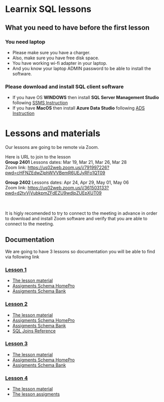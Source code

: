# Learnix SQL lessons


## What you need to have before the first lesson 
### You need laptop
- Please make sure you have a charger. 
- Also, make sure you have free disk space. 
- You have working wi-fi adapter in your laptop. 
- And you know your laptop ADMIN password to be able to install the software.

### Please download and install SQL client software
- If you have OS <b>WINDOWS</b> then install <b>SQL Server Management Studio</b> following [SSMS Instruction](SQLServerManagementStudioInstallation.md) 
- If you have <b>MacOS</b> then install <b>Azure Data Studio</b> following [ADS Instruction](AzureDataStudio.md)


# Lessons and materials

Our lessons are going to be remote via Zoom. 

Here is URL to join to the lesson
<br>
<b>Group 2401</b> Lessons dates: Mar 19, Mar 21, Mar 26, Mar 28
<br>
Zoom link:
https://us02web.zoom.us/j/791997226?pwd=cHFNZEdwZlphWVVBemR6UEJyRFo1QT09
<br>

<b>Group 2402</b> Lessons dates: Apr 24, Apr 29, May 01, May 06
<br>
Zoom link:
https://us02web.zoom.us/j/361503133?pwd=d2tvVjVubkpmZFdEZU9wdlpZUEpXUT09

<br>



<br>
It is higly recomended to try to connect to the meeting in advance in order to download and install Zoom software and verify that you are able to connect to the meeting.


## Documentation
We are going to have 3 lessons so documentation you will be able to find via following link
### [Lesson 1](./Lesson1)
- [The lesson material](./Lesson1/Lesson%201%20Database.pdf)
- [Assigments Schema HomePro](./Lesson1/Schema%20HomePro.pdf)
- [Assigments Schema Bank](./Lesson1/Schema%20Bank.pdf)

### [Lesson 2](./Lesson2)
- [The lesson material](./Lesson2/Lesson%202%20Join.pdf)
- [Assigments Schema HomePro](./Lesson2/Lesson%202%20HomePro%20Assigment.pdf)
- [Assigments Schema Bank](./Lesson2/Lesson%202%20Bank%20Assigment.pdf)
- [SQL Joins Reference](./Lesson2/Visual_SQL_JOINS_orig.jpg)

### [Lesson 3](./Lesson3)
- [The lesson material](./Lesson3/Lesson%203%20Subqueries.pdf)
- [Assigments Schema HomePro](./Lesson3/Lesson%203%20HomePro%20Assigment.pdf)
- [Assigments Schema Bank](./Lesson3/Lesson%203%20Bank%20Assigment.pdf)

### [Lesson 4](./Lesson4)
- [The lesson material](./Lesson4/StoredProcedures.pdf)
- [The lesson assigments](./Lesson4/SP_Tasks.pdf)

